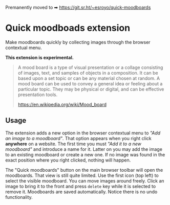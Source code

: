 Premanently moved to ➡ https://git.sr.ht/~esroyo/quick-moodboards


# Quick moodboads extension

Make moodboards quickly by collecting images through the browser contextual menu.

**This extension is experimental.**

<blockquote>A mood board is a type of visual presentation or a collage consisting of images, text, and samples of objects in a composition. It can be based upon a set topic or can be any material chosen at random. A mood board can be used to convey a general idea or feeling about a particular topic. They may be physical or digital, and can be effective presentation tools. 

 https://en.wikipedia.org/wiki/Mood_board
</blockquote>


## Usage

The extension adds a new option in the browser contextual menu to _"Add an image to a moodboard"_. That option appears when you right click **anywhere** on a website. The first time you must _"Add it to a new moodboard"_ and introduce a name for it. Latter on you may add the image to an existing moodboard or create a new one. If no image was found in the exact position where you right clicked, nothing will happen.

The "Quick moodboards" button on the main browser toolbar will open the moodboards. That view is still quite limited. Use the first icon (top left) to select the visible moodboard. You can move images around freely. Click an image to bring it to the front and press `delete` key while it is selected to remove it. Moodboards are saved automatically. Notice there is no undo functionality.
